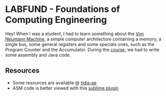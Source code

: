 # LABFUND - Foundations of Computing Engineering

Hey! When I was a student, I had to learn something about the [Von Neumann Machine](https://en.wikipedia.org/wiki/Von_Neumann_architecture), a simple computer architecture containing a memory, a single bus, some general registers and some specials ones, such as the Program Counter and the Accumulator. During the [course](https://uspdigital.usp.br/jupiterweb/obterDisciplina?sgldis=PCS2024&verdis=1), we had to write some assembly and Java code.

## Resources

- Some resources are available @ [tidia-ae](http://www.tidia-ae.usp.br/portal/site/73842050-b2d6-484c-a5bb-799520fdab4d)
- ASM code is better viewed with this [sublime plugin](https://github.com/rogerioyuuki/mvn-pcs-sublime)
